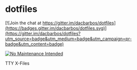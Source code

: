 # dotfiles

[![Join the chat at https://gitter.im/dacbarbos/dotfiles](https://badges.gitter.im/dacbarbos/dotfiles.svg)](https://gitter.im/dacbarbos/dotfiles?utm_source=badge&utm_medium=badge&utm_campaign=pr-badge&utm_content=badge)

[![No Maintenance Intended](http://unmaintained.tech/badge.svg)](http://unmaintained.tech/)

TTY X-Files
